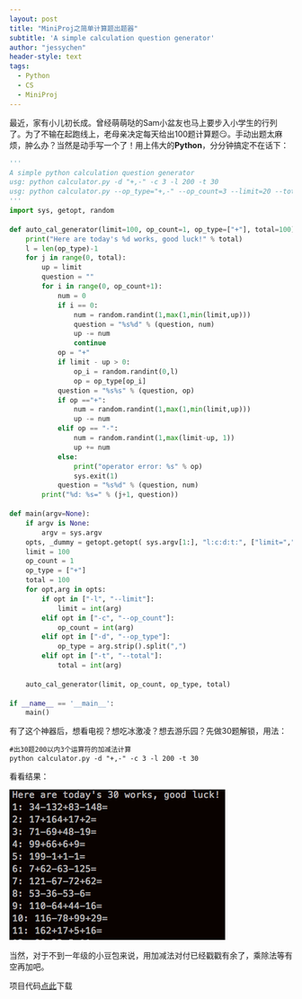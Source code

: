 ```yaml
---
layout: post
title: "MiniProj之简单计算题出题器"
subtitle: 'A simple calculation question generator'
author: "jessychen"
header-style: text
tags:
  - Python
  - CS
  - MiniProj
---
```


最近，家有小儿初长成。曾经萌萌哒的Sam小盆友也马上要步入小学生的行列了。为了不输在起跑线上，老母亲决定每天给出100题计算题😏。手动出题太麻烦，肿么办？当然是动手写一个了！用上伟大的**Python**，分分钟搞定不在话下：

```python
'''
A simple python calculation question generator
usg: python calculator.py -d "+,-" -c 3 -l 200 -t 30
usg: python calculator.py --op_type="+,-" --op_count=3 --limit=20 --total=30
'''
import sys, getopt, random

def auto_cal_generator(limit=100, op_count=1, op_type=["+"], total=100):
    print("Here are today's %d works, good luck!" % total)
    l = len(op_type)-1
    for j in range(0, total):
        up = limit
        question = ""
        for i in range(0, op_count+1):
            num = 0
            if i == 0:
                num = random.randint(1,max(1,min(limit,up))) 
                question = "%s%d" % (question, num)
                up -= num
                continue
            op = "+"
            if limit - up > 0:
                op_i = random.randint(0,l)
                op = op_type[op_i]
            question = "%s%s" % (question, op)
            if op =="+":
                num = random.randint(1,max(1,min(limit,up))) 
                up -= num
            elif op == "-":
                num = random.randint(1,max(limit-up, 1)) 
                up += num
            else:
                print("operator error: %s" % op)
                sys.exit(1)
            question = "%s%d" % (question, num)
        print("%d: %s=" % (j+1, question))

def main(argv=None):
    if argv is None:
        argv = sys.argv
    opts, _dummy = getopt.getopt( sys.argv[1:], "l:c:d:t:", ["limit=","op_count=","op_type=","total="])
    limit = 100
    op_count = 1
    op_type = ["+"]
    total = 100
    for opt,arg in opts:
        if opt in ["-l", "--limit"]:
            limit = int(arg)
        elif opt in ["-c", "--op_count"]:
            op_count = int(arg)
        elif opt in ["-d", "--op_type"]:
            op_type = arg.strip().split(",")
        elif opt in ["-t", "--total"]:
            total = int(arg)

    auto_cal_generator(limit, op_count, op_type, total)

if __name__ == '__main__':
    main()
```

有了这个神器后，想看电视？想吃冰激凌？想去游乐园？先做30题解锁，用法：

```shell
#出30题200以内3个运算符的加减法计算
python calculator.py -d "+,-" -c 3 -l 200 -t 30
```

看看结果：

![auto_cal_q](/img/in-post/MiniProj/auto_cal_q.png)

当然，对于不到一年级的小豆包来说，用加减法对付已经戳戳有余了，乘除法等有空再加吧。

项目代码[点此](https://github.com/jessychen1984/MiniProj/blob/master/src/misc/calculator.py)下载

